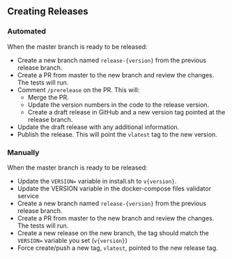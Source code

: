 ## Creating Releases

### Automated
When the master branch is ready to be released:
- Create a new branch named `release-{version}` from the previous release branch.
- Create a PR from master to the new branch and review the changes. The tests will run.
- Comment `/prerelease` on the PR. This will:
    - Merge the PR.
    - Update the version numbers in the code to the release version.
    - Create a draft release in GitHub and a new version tag pointed at the release branch.
- Update the draft release with any additional information.
- Publish the release. This will point the `vlatest` tag to the new version.

### Manually
When the master branch is ready to be released:
- Update the `VERSION=` variable in install.sh to `v{version}`.
- Update the VERSION variable in the docker-compose files validator service
- Create a new branch named `release-{version}` from the previous release branch. 
- Create a PR from master to the new branch and review the changes. The tests will run.
- Create a new release on the new branch, the tag should match the `VERSION=` variable you set (`v{version}`)
- Force create/push a new tag, `vlatest`, pointed to the new release tag.
